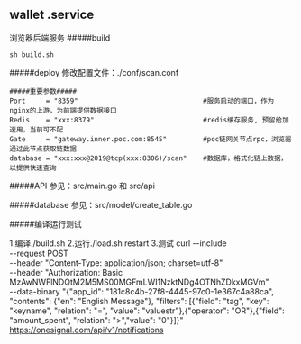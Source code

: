 ## wallet .service

浏览器后端服务
#####build
```
sh build.sh
```
   
#####deploy
修改配置文件：./conf/scan.conf
```
#####重要参数#####
Port     = "8359"                               #服务启动的端口，作为nginx的上游，为前端提供数据接口
Redis    = "xxx:8379"                           #redis缓存服务, 预留给加速用，当前可不配
Gate     = "gateway.inner.poc.com:8545"         #poc链网关节点rpc，浏览器通过此节点获取链数据
database = "xxx:xxx@2019@tcp(xxx:8306)/scan"    #数据库，格式化链上数据，以提供快速查询
```

#####API
参见：src/main.go 和 src/api

#####database
参见：src/model/create_table.go

#####编译运行测试

1.编译./build.sh
2.运行./load.sh restart
3.测试
curl --include \
     --request POST \
     --header "Content-Type: application/json; charset=utf-8" \
     --header "Authorization: Basic MzAwNWFlNDQtM2M5MS00MGFmLWI1NzktNDg4OTNhZDkxMGVm" \
     --data-binary "{\"app_id\": \"181c8c4b-27f8-4445-97c0-1e367c4a88ca\",
\"contents\": {\"en\": \"English Message\"},
\"filters\": [{\"field\": \"tag\", \"key\": \"keyname\", \"relation\": \"=\", \"value\": \"valuestr\"},{\"operator\": \"OR\"},{\"field\": \"amount_spent\", \"relation\": \">\",\"value\": \"0\"}]}" \
     https://onesignal.com/api/v1/notifications
